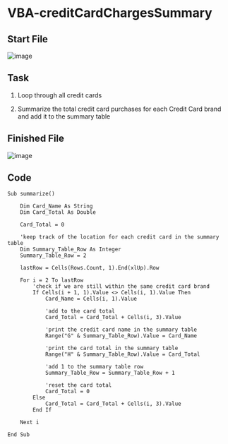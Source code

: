 # VBA-creditCardChargesSummary

## Start File
![image](https://user-images.githubusercontent.com/52837649/90323177-9c793b80-df2b-11ea-8bd9-775cd46b4e2d.png)

## Task
1. Loop through all credit cards

2. Summarize the total credit card purchases for each Credit Card brand and add it to the summary table

## Finished File
![image](https://user-images.githubusercontent.com/52837649/90323676-9cc90500-df32-11ea-8ea3-5b0c4f38f8d9.png)

## Code
```
Sub summarize()

    Dim Card_Name As String
    Dim Card_Total As Double
    
    Card_Total = 0
    
    'keep track of the location for each credit card in the summary table
    Dim Summary_Table_Row As Integer
    Summary_Table_Row = 2
    
    lastRow = Cells(Rows.Count, 1).End(xlUp).Row
    
    For i = 2 To lastRow
        'check if we are still within the same credit card brand
        If Cells(i + 1, 1).Value <> Cells(i, 1).Value Then
            Card_Name = Cells(i, 1).Value
            
            'add to the card total
            Card_Total = Card_Total + Cells(i, 3).Value
            
            'print the credit card name in the summary table
            Range("G" & Summary_Table_Row).Value = Card_Name
            
            'print the card total in the summary table
            Range("H" & Summary_Table_Row).Value = Card_Total
            
            'add 1 to the summary table row
            Summary_Table_Row = Summary_Table_Row + 1
            
            'reset the card total
            Card_Total = 0
        Else
            Card_Total = Card_Total + Cells(i, 3).Value
        End If
        
    Next i
    
End Sub
```

